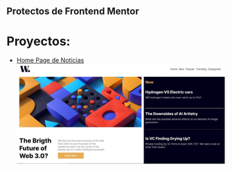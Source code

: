 ## Protectos de Frontend Mentor

# Proyectos:

- [Home Page de Noticias](https://Leonardo291024.github.io/Frontend_Mentor/00-home-page-noticias)
![](./00-home-page-noticias/images/paginaDeNoticias.jpg)
